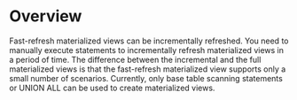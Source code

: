# Overview<a name="EN-US_TOPIC_0295970207"></a>

Fast-refresh materialized views can be incrementally refreshed. You need to manually execute statements to incrementally refresh materialized views in a period of time. The difference between the incremental and the full materialized views is that the fast-refresh materialized view supports only a small number of scenarios. Currently, only base table scanning statements or UNION ALL can be used to create materialized views.

